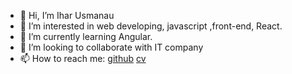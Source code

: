 - 👋 Hi, I’m Ihar Usmanau
- 👀 I’m interested in web developing, javascript ,front-end, React.
- 🌱 I’m currently learning Angular.
- 💞️ I’m looking to collaborate with IT company
- 📫 How to reach me: [github](https://github.com/iusmanof) [cv](https://iusmanof.github.io/cv-react/)
